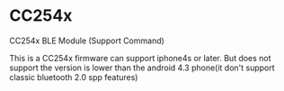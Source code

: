 # CC254x
CC254x BLE  Module (Support Command)

This is a CC254x firmware can support iphone4s or later.
But does not support the version is lower than the android 4.3 phone(it don't support classic bluetooth 2.0 spp features)

